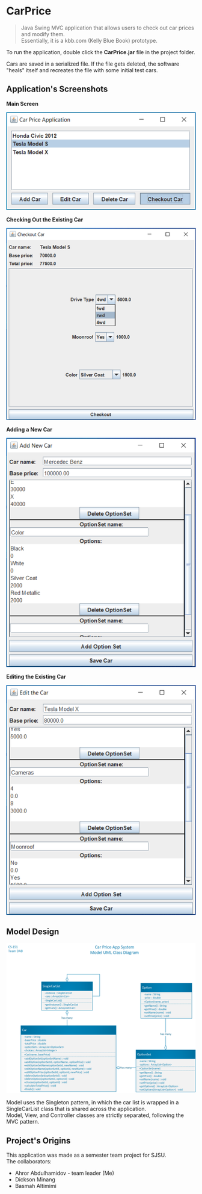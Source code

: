 # CarPrice

>Java Swing MVC application that allows users to check out car prices and modify them. <br/>Essentially, it is a kbb.com (Kelly Blue Book) prototype.

To run the application, double click the **CarPrice.jar** file in the project folder.

Cars are saved in a serialized file. If the file gets deleted, the software "heals" itself and recreates the file with some initial test cars.


## Application's Screenshots

**Main Screen**

![](screenshot_1.png)

**Checking Out the Existing Car**

![](screenshot_2.png)

**Adding a New Car**

![](screenshot_3.png)

**Editing the Existing Car**

![](screenshot_4.png)

## Model Design

![](UML_Class_Diagram.png)

Model uses the Singleton pattern, in which the car list is wrapped in a SingleCarList class that is shared across the application. <br/>
Model, View, and Controller classes are strictly separated, following the MVC pattern.


## Project's Origins

This application was made as a semester team project for SJSU. <br/>
The collaborators: <br/>
  - Ahror Abdulhamidov - team leader (Me) <br/>
  - Dickson Minang <br/>
  - Basmah Altimimi <br/>
